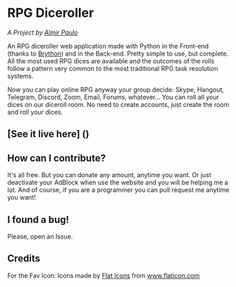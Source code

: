# RPG Diceroller
*A Project by [Almir Paulo](https://almirpaulo.github.io)* 

An RPG diceroller web application made with Python in the Front-end (thanks to [Brython](https://brython.info/)) and in the Back-end. Pretty simple to use, but complete. All the most used RPG dices are available and the outcomes of the rolls follow a pattern very common to the most traditional RPG task resolution systems.

Now you can play online RPG anyway your group decide: Skype, Hangout, Telegram, Discord, Zoom, Email, Forums, whatever... You can roll all your dices on our diceroll room. No need to create accounts, just create the room and roll your dices. 

<!--Image-->


## [See it live here] ()

##  How can I contribute?
It's all free. But you can donate any amount, anytime you want. Or just deactivate your AdBlock when use the website and you will be helping me a lot. 
And of course, if you are a programmer you can pull request me anytime you want! 

## I found a bug!
Please, open an Issue.

## Credits
For the Fav Icon: Icons made by <a href="https://www.flaticon.com/authors/flat-icons" title="Flat Icons">Flat Icons</a> from <a href="https://www.flaticon.com/" title="Flaticon">www.flaticon.com</a>
